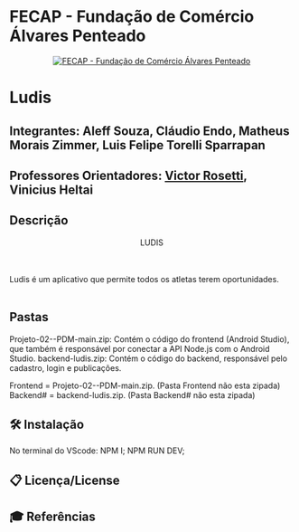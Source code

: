 # FECAP - Fundação de Comércio Álvares Penteado

<p align="center">
<a href= "https://www.fecap.br/"><img src="https://encrypted-tbn0.gstatic.com/images?q=tbn:ANd9GcRhZPrRa89Kma0ZZogxm0pi-tCn_TLKeHGVxywp-LXAFGR3B1DPouAJYHgKZGV0XTEf4AE&usqp=CAU" alt="FECAP - Fundação de Comércio Álvares Penteado" border="0"></a>
</p>

# Ludis

## Integrantes: Aleff Souza, Cláudio Endo, Matheus Morais Zimmer, Luis Felipe Torelli Sparrapan

## Professores Orientadores: <a href="https://www.linkedin.com/in/victorbarq/">Victor Rosetti</a>, Vinicius Heltai

## Descrição

<p align="center">
LUDIS
</p>


<br><br>
Ludis é um aplicativo que permite todos os atletas terem oportunidades.
<br><br>

## Pastas

Projeto-02--PDM-main.zip: Contém o código do frontend (Android Studio), que também é responsável por conectar a API Node.js com o Android Studio.
backend-ludis.zip: Contém o código do backend, responsável pelo cadastro, login e publicações.

Frontend = Projeto-02--PDM-main.zip.
(Pasta Frontend não esta zipada)
Backend# = backend-ludis.zip.
(Pasta Backend# não esta zipada)

## 🛠 Instalação

No terminal do VScode: 
NPM I;
NPM RUN DEV;


## 📋 Licença/License



## 🎓 Referências

   
